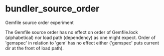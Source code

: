 # bundler_source_order
Gemfile source order experiment

The Gemfile source order has no effect on order of Gemfile.lock (alphabetical) nor load path (dependency) as one might expect.
Order of 'gemspec' in relation to 'gem' has no effect either ('gemspec' puts current dir at the front of load path).

